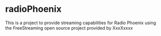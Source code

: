 radioPhoenix
============

This is a project to provide streaming capabilities for Radio Phoenix using the FreeStreaming open source project provided by XxxXxxxx
